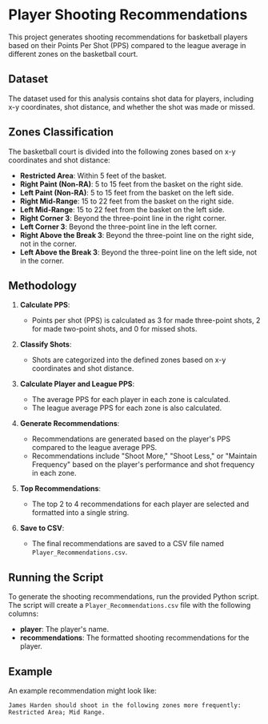 # Player Shooting Recommendations

This project generates shooting recommendations for basketball players based on their Points Per Shot (PPS) compared to the league average in different zones on the basketball court.

## Dataset

The dataset used for this analysis contains shot data for players, including x-y coordinates, shot distance, and whether the shot was made or missed.

## Zones Classification

The basketball court is divided into the following zones based on x-y coordinates and shot distance:
- **Restricted Area**: Within 5 feet of the basket.
- **Right Paint (Non-RA)**: 5 to 15 feet from the basket on the right side.
- **Left Paint (Non-RA)**: 5 to 15 feet from the basket on the left side.
- **Right Mid-Range**: 15 to 22 feet from the basket on the right side.
- **Left Mid-Range**: 15 to 22 feet from the basket on the left side.
- **Right Corner 3**: Beyond the three-point line in the right corner.
- **Left Corner 3**: Beyond the three-point line in the left corner.
- **Right Above the Break 3**: Beyond the three-point line on the right side, not in the corner.
- **Left Above the Break 3**: Beyond the three-point line on the left side, not in the corner.

## Methodology

1. **Calculate PPS**:
   - Points per shot (PPS) is calculated as 3 for made three-point shots, 2 for made two-point shots, and 0 for missed shots.

2. **Classify Shots**:
   - Shots are categorized into the defined zones based on x-y coordinates and shot distance.

3. **Calculate Player and League PPS**:
   - The average PPS for each player in each zone is calculated.
   - The league average PPS for each zone is also calculated.

4. **Generate Recommendations**:
   - Recommendations are generated based on the player's PPS compared to the league average PPS.
   - Recommendations include "Shoot More," "Shoot Less," or "Maintain Frequency" based on the player's performance and shot frequency in each zone.

5. **Top Recommendations**:
   - The top 2 to 4 recommendations for each player are selected and formatted into a single string.

6. **Save to CSV**:
   - The final recommendations are saved to a CSV file named `Player_Recommendations.csv`.

## Running the Script

To generate the shooting recommendations, run the provided Python script. The script will create a `Player_Recommendations.csv` file with the following columns:
- **player**: The player's name.
- **recommendations**: The formatted shooting recommendations for the player.

## Example

An example recommendation might look like:
```
James Harden should shoot in the following zones more frequently:
Restricted Area; Mid Range.
```